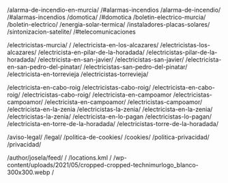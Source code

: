
/alarma-de-incendio-en-murcia/ /#alarmas-incendios
/alarma-de-incendio/ /#alarmas-incendios
/domotica/ /#domotica
/boletin-electrico-murcia/ /boletin-electrico/
/energia-solar-termica/ /instaladores-placas-solares/
/sintonizacion-satelite/ /#telecomunicaciones

/electricistas-murcia/ /
/electricista-en-los-alcazares/ /electricistas-los-alcazares/
/electricista-en-pilar-de-la-horadada/ /electricistas-pilar-de-la-horadada/
/electricista-en-san-javier/ /electricistas-san-javier/
/electricista-en-san-pedro-del-pinatar/ /electricistas-san-pedro-del-pinatar/
/electricista-en-torrevieja /electricistas-torrevieja/

/electricista-en-cabo-roig /electricistas-cabo-roig/
/electricista-en-cabo-roig/ /electricistas-cabo-roig/
/electricista-en-campoamor /electricistas-campoamor/
/electricista-en-campoamor/ /electricistas-campoamor/
/electricista-en-la-zenia /electricistas-la-zenia/
/electricista-en-la-zenia/ /electricistas-la-zenia/
/electricista-en-lo-pagan /electricistas-lo-pagan/
/electricista-en-torre-de-la-horadada/ /electricistas-torre-de-la-horadada/

/aviso-legal/ /legal/
/politica-de-cookies/ /cookies/
/politica-privacidad/ /privacidad/

/author/josela/feed/ /
/locations.kml /
/wp-content/uploads/2021/05/cropped-cropped-technimurlogo_blanco-300x300.webp /


